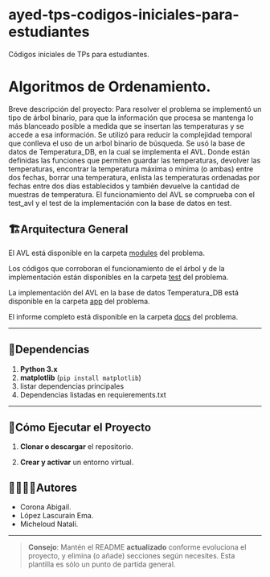 # ayed-tps-codigos-iniciales-para-estudiantes
Códigos iniciales de TPs para estudiantes.

# Algoritmos de Ordenamiento.

Breve descripción del proyecto:
Para resolver el problema se implementó un tipo de árbol binario, para que la información que procesa se mantenga lo más blanceado posible a medida que se insertan las temperaturas y se accede a esa información. Se utilizó para reducir la complejidad temporal que conlleva el uso de un arbol binario de búsqueda.
Se usó la base de datos de Temperatura_DB, en la cual se implementa el AVL. Donde están definidas las funciones que permiten guardar las temperaturas, devolver las temperaturas, encontrar la temperatura máxima o mínima (o ambas) entre dos fechas, borrar una temperatura, enlista las temperaturas ordenadas por fechas entre dos días establecidos y también devuelve la cantidad de muestras de temperatura.
El funcionamiento del AVL se comprueba con el test_avl y el test de la implementación con la base de datos en test.

## 🏗Arquitectura General


El AVL está disponible en la carpeta [modules](./modules) del problema.

Los códigos que corroboran el funcionamiento de el árbol y de la implementación están disponibles en la carpeta [test](./test) del problema.

La implementación del AVL en la base de datos Temperatura_DB está disponible en la carpeta [app](./app) del problema.

El informe completo está disponible en la carpeta [docs](./docs) del problema.

---
## 📑Dependencias

1. **Python 3.x**
2. **matplotlib** (`pip install matplotlib`)
3. listar dependencias principales
4. Dependencias listadas en requierements.txt

---
## 🚀Cómo Ejecutar el Proyecto
1. **Clonar o descargar** el repositorio.

2. **Crear y activar** un entorno virtual.

<!-- 3. **Instalar las dependencias**:
   ```bash
   pip install -r requirements.txt
   ```
   El archivo `requirements.txt` se encuentran en la carpeta [deps](./deps) del problema.

--- -->
## 🙎‍♀️🙎‍♂️Autores

- Corona Abigail.
- López Lascurain Ema.
- Micheloud Natalí.

---

> **Consejo**: Mantén el README **actualizado** conforme evoluciona el proyecto, y elimina (o añade) secciones según necesites. Esta plantilla es sólo un punto de partida general.
